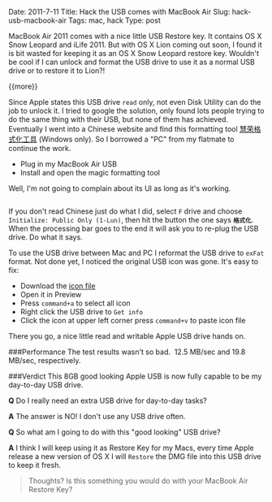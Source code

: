Date: 2011-7-11
Title: Hack the USB comes with MacBook Air
Slug: hack-usb-macbook-air
Tags: mac, hack
Type: post

MacBook Air 2011 comes with a nice little USB Restore key. It contains OS X Snow Leopard and iLife 2011. But with OS X Lion coming out soon, I found it is bit wasted for keeping it as an OS X Snow Leopard restore key. Wouldn't be cool if I can unlock and format the USB drive to use it as a normal USB drive or to restore it to Lion?! 

{{more}}

Since Apple states this USB drive `read` only, not even Disk Utility can do the job to unlock it. I tried to google the solution, only found lots people trying to do the same thing with their USB, but none of them has achieved. Eventually I went into a Chinese website and find this formatting tool [慧荣格式化工具](https://dl.dropbox.com/s/dg8gohc7sg4uxiu/index.html) (Windows only). So I borrowed a "PC" from my flatmate to continue the work.

* Plug in my MacBook Air USB
* Install and open the magic formatting tool  

Well, I'm not going to complain about its UI as long as it's working. 

![<Alt>](<http://cdn.mckaywei.com/post-img/formattool.jpg>"Format Tool")

If you don't read Chinese just do what I did, select `F` drive and choose `Initialize: Public Only (1-Lun)`, then hit the button the one says **`格式化`**. When the processing bar goes to the end it will ask you to re-plug the USB drive. Do what it says.

To use the USB drive between Mac and PC I reformat the USB drive to `exFat` format. Not done yet, I noticed the original USB icon was gone. It's easy to fix:

* Download the [icon file](https://dl.dropbox.com/s/787ik375n76f7vm/index.html)
* Open it in Preview
* Press `command+a` to select all icon
* Right click the USB drive to `Get info`
* Click the icon at upper left corner press `command+v`  to paste icon file

There you go, a nice little read and writable Apple USB drive hands on.

###Performance 
The test results wasn't so bad. ![<Alt>](<http://cdn.mckaywei.com/post-img/aja-test.jpg>"AJA-test")
12.5 MB/sec and 19.8 MB/sec, respectively. 

###Verdict
This 8GB good looking Apple USB is now fully capable to be my day-to-day USB drive. 

**Q** Do I really need an extra USB drive for day-to-day tasks?

**A** The answer is NO! I don't use any USB drive often.

**Q** So what am I going to do with this "good looking" USB drive?

**A** I think I will keep using it as Restore Key for my Macs, every time Apple release a new version of OS X I will `Restore` the DMG file into this USB drive to keep it fresh.

> Thoughts? Is this something you would do with your MacBook Air Restore Key?




